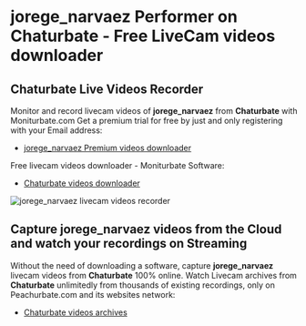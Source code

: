 # jorege_narvaez Performer on Chaturbate - Free LiveCam videos downloader

## Chaturbate Live Videos Recorder

Monitor and record livecam videos of **jorege_narvaez** from **Chaturbate** with Moniturbate.com
Get a premium trial for free by just and only registering with your Email address:
* [jorege_narvaez Premium videos downloader](https://moniturbate.com/request-demo-licence-key.html)

Free livecam videos downloader - Moniturbate Software:
* [Chaturbate videos downloader](https://moniturbate.com/moniturbate-download-software.html)

![jorege_narvaez livecam videos recorder](https://peachurnet.com/templates/moniturbate-software.png)


## Capture jorege_narvaez videos from the Cloud and watch your recordings on Streaming

Without the need of downloading a software, capture **jorege_narvaez** livecam videos from **Chaturbate** 100% online.
Watch Livecam archives from **Chaturbate** unlimitedly from thousands of existing recordings, only on Peachurbate.com and its websites network:
* [Chaturbate videos archives](https://peachurnet.com/)